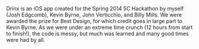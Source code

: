 Drinx is an iOS app created for the Spring 2014 5C Hackathon by myself (Josh Edgcomb), Kevin Byrne, John Verticchio, and Billy Mills. We were awarded the prize for Best Design, for which credit goes in large part to Kevin Byrne. As we were under an extreme time crunch (12 hours from start to finish!), the code is messy, but much was learned and many good times were had by all.
